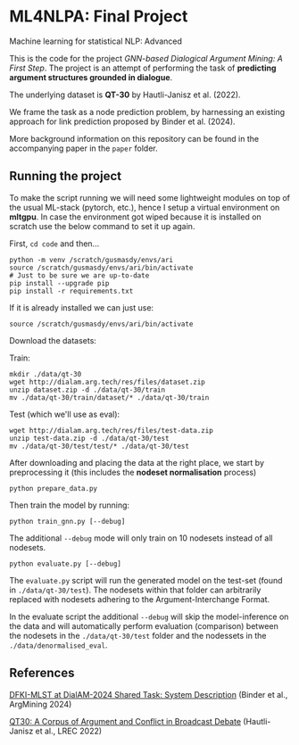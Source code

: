 # ML4NLPA: Final Project
Machine learning for statistical NLP: Advanced

This is the code for the project *GNN-based Dialogical Argument Mining: A First Step*. The project is an attempt of performing the task of **predicting argument structures grounded in dialogue**.

The underlying dataset is **QT-30** by Hautli-Janisz et al. (2022).

We frame the task as a node prediction problem, by harnessing an existing approach for link prediction proposed by Binder et al. (2024).

More background information on this repository can be found in the accompanying paper in the `paper` folder.

## Running the project 

<!-- Since we use as initial pre-processing an external method, we provide that data out-of-the-box as a parquet file. This also makes running the script on **mltgpu** more friendly, since we can rely on a much simpler virtual environment. In the notebook.py file detailed steps are however provided for replicating the experiments using a different dataset for example, that follows the same annotation standard. -->

To make the script running we will need some lightweight modules on top of the usual ML-stack (pytorch, etc.), hence I setup a virtual environment on **mltgpu**. In case the environment got wiped because it is installed on scratch use the below command to set it up again.

First, `cd code` and then...

```
python -m venv /scratch/gusmasdy/envs/ari
source /scratch/gusmasdy/envs/ari/bin/activate
# Just to be sure we are up-to-date
pip install --upgrade pip
pip install -r requirements.txt
```

If it is already installed we can just use:

```
source /scratch/gusmasdy/envs/ari/bin/activate
```

Download the datasets:

Train:
```
mkdir ./data/qt-30
wget http://dialam.arg.tech/res/files/dataset.zip
unzip dataset.zip -d ./data/qt-30/train
mv ./data/qt-30/train/dataset/* ./data/qt-30/train
```

Test (which we'll use as eval):
```
wget http://dialam.arg.tech/res/files/test-data.zip
unzip test-data.zip -d ./data/qt-30/test
mv ./data/qt-30/test/test/* ./data/qt-30/test
```

After downloading and placing the data at the right place, we start by preprocessing it (this includes the **nodeset normalisation** process)

```
python prepare_data.py
```

Then train the model by running:

```
python train_gnn.py [--debug]
```

The additional `--debug` mode will only train on 10 nodesets instead of all nodesets.

```
python evaluate.py [--debug]
```

The `evaluate.py` script will run the generated model on the test-set (found in `./data/qt-30/test`). The nodesets within that folder can arbitrarily replaced with nodesets adhering to the Argument-Interchange Format.

In the evaluate script the additional `--debug` will skip the model-inference on the data and will automatically perform evaluation (comparison) between the nodesets in the `./data/qt-30/test` folder and the nodessets in the `./data/denormalised_eval`.

## References

[DFKI-MLST at DialAM-2024 Shared Task: System Description](https://aclanthology.org/2024.argmining-1.9/) (Binder et al., ArgMining 2024)

[QT30: A Corpus of Argument and Conflict in Broadcast Debate](https://aclanthology.org/2022.lrec-1.352/) (Hautli-Janisz et al., LREC 2022)
